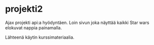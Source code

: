 # projekti2

Ajax projekti api:a hyödyntäen. Loin sivun joka näyttää kaikki Star wars elokuvat nappia painamalla.

Lähteenä käytin kurssimateriaalia.